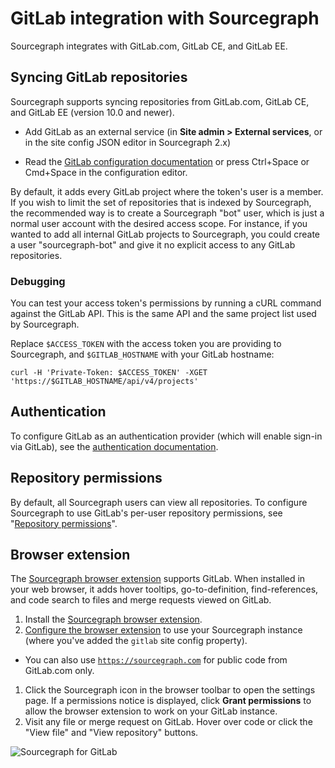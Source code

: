 # GitLab integration with Sourcegraph

Sourcegraph integrates with GitLab.com, GitLab CE, and GitLab EE.

## Syncing GitLab repositories

Sourcegraph supports syncing repositories from GitLab.com, GitLab CE, and GitLab EE (version 10.0 and newer).

- Add GitLab as an external service (in **Site admin > External services**, or in the site config JSON editor in Sourcegraph 2.x)

- Read the [GitLab configuration documentation](../admin/site_config/all.md#gitlabconnection-object) or press Ctrl+Space or Cmd+Space in the configuration editor.

By default, it adds every GitLab project where the token's user is a member. If you wish to limit the set of repositories that is indexed by Sourcegraph, the recommended way is to create a Sourcegraph "bot" user, which is just a normal user account with the desired access scope. For instance, if you wanted to add all internal GitLab projects to Sourcegraph, you could create a user "sourcegraph-bot" and give it no explicit access to any GitLab repositories.

### Debugging

You can test your access token's permissions by running a cURL command against the GitLab API. This is the same API and the same project list used by Sourcegraph. 

Replace `$ACCESS_TOKEN` with the access token you are providing to Sourcegraph, and `$GITLAB_HOSTNAME` with your GitLab hostname:

```
curl -H 'Private-Token: $ACCESS_TOKEN' -XGET 'https://$GITLAB_HOSTNAME/api/v4/projects'
```

## Authentication

To configure GitLab as an authentication provider (which will enable sign-in via GitLab), see the
[authentication documentation](../admin/auth.md#gitlab).


## Repository permissions

By default, all Sourcegraph users can view all repositories. To configure Sourcegraph to use
GitLab's per-user repository permissions, see "[Repository
permissions](../admin/repo/permissions.md#gitlab)".

## Browser extension

The [Sourcegraph browser extension](browser_extension.md) supports GitLab. When installed in your web browser, it adds hover tooltips, go-to-definition, find-references, and code search to files and merge requests viewed on GitLab.

1.  Install the [Sourcegraph browser extension](browser_extension.md).
1.  [Configure the browser extension](browser_extension.md#configuring-the-sourcegraph-instance-to-use) to use your Sourcegraph instance (where you've added the `gitlab` site config property).

- You can also use [`https://sourcegraph.com`](https://sourcegraph.com) for public code from GitLab.com only.

1.  Click the Sourcegraph icon in the browser toolbar to open the settings page. If a permissions notice is displayed, click **Grant permissions** to allow the browser extension to work on your GitLab instance.
1.  Visit any file or merge request on GitLab. Hover over code or click the "View file" and "View repository" buttons.

![Sourcegraph for GitLab](https://cl.ly/7916fe1453a4/download/sourcegraph-for-gitLab.gif)
